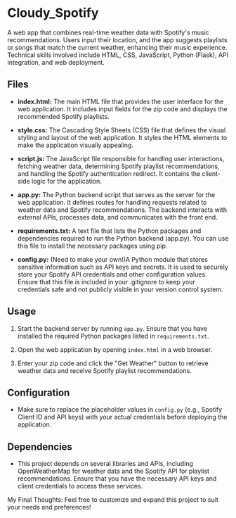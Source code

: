 # Cloudy_Spotify
A web app that combines real-time weather data with Spotify's music recommendations. Users input their location, and the app suggests playlists or songs that match the current weather, enhancing their music experience. Technical skills involved include HTML, CSS, JavaScript, Python (Flask), API integration, and web deployment.

## Files

- **index.html:** The main HTML file that provides the user interface for the web application. It includes input fields for the zip code and displays the recommended Spotify playlists.

- **style.css:** The Cascading Style Sheets (CSS) file that defines the visual styling and layout of the web application. It styles the HTML elements to make the application visually appealing.

- **script.js:** The JavaScript file responsible for handling user interactions, fetching weather data, determining Spotify playlist recommendations, and handling the Spotify authentication redirect. It contains the client-side logic for the application.

- **app.py:** The Python backend script that serves as the server for the web application. It defines routes for handling requests related to weather data and Spotify recommendations. The backend interacts with external APIs, processes data, and communicates with the front end.

- **requirements.txt:** A text file that lists the Python packages and dependencies required to run the Python backend (app.py). You can use this file to install the necessary packages using pip.

- **config.py:** (Need to make your own!)A Python module that stores sensitive information such as API keys and secrets. It is used to securely store your Spotify API credentials and other configuration values. Ensure that this file is included in your .gitignore to keep your credentials safe and not publicly visible in your version control system.

## Usage

1. Start the backend server by running `app.py`. Ensure that you have installed the required Python packages listed in `requirements.txt`.

2. Open the web application by opening `index.html` in a web browser.

3. Enter your zip code and click the "Get Weather" button to retrieve weather data and receive Spotify playlist recommendations.

## Configuration

- Make sure to replace the placeholder values in `config.py` (e.g., Spotify Client ID and API keys) with your actual credentials before deploying the application.

## Dependencies

- This project depends on several libraries and APIs, including OpenWeatherMap for weather data and the Spotify API for playlist recommendations. Ensure that you have the necessary API keys and client credentials to access these services.


My Final Thoughts: Feel free to customize and expand this project to suit your needs and preferences!
